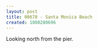 ```yaml
---
layout: post
title: 00678 - Santa Monica Beach
created: 1080280696
---
```

Looking north from the pier.
